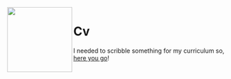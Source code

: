 <img align="left" width="150" src="alien.gif">

# Cv

I needed to scribble something for my curriculum so, [here you go](https://matteogiorgi.github.io)!
